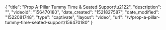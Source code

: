 {
    "title": "Prop A-Pillar Tummy Time & Seated Support\u2122",
    "description": "",
    "videoid": "156470180",
    "date_created": "1521827587",
    "date_modified": "1522081748",
    "type": "captivate",
    "layout": "video",
    "url": "\/v\/prop-a-pillar-tummy-time-seated-support\/156470180"
}